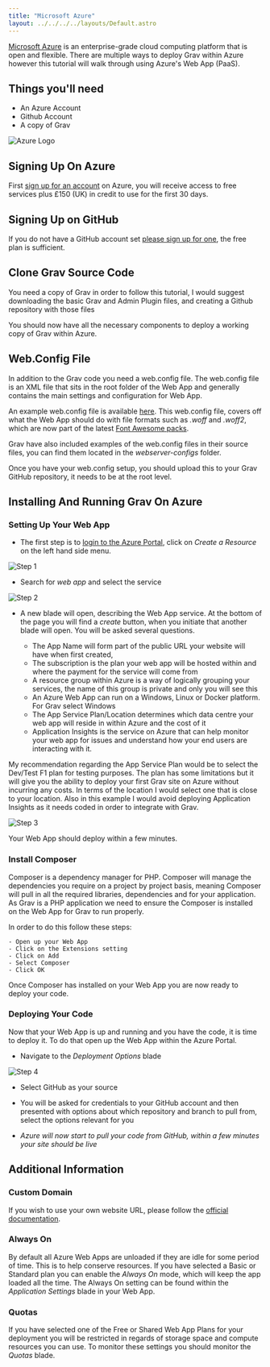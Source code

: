 ```yaml
---
title: "Microsoft Azure"
layout: ../../../../layouts/Default.astro
---
```

[Microsoft Azure](https://azure.microsoft.com) is an enterprise-grade cloud computing platform that is open and flexible.  There are multiple ways to deploy Grav within Azure however this tutorial will walk through using Azure's Web App (PaaS).

## Things you'll need

* An Azure Account
* Github Account
* A copy of Grav

![Azure Logo](Azure.png)

## Signing Up On Azure
First [sign up for an account](https://azure.microsoft.com/en-gb/free/) on Azure, you will receive access to free services plus £150 (UK) in credit to use for the first 30 days. 

## Signing Up on GitHub
If you do not have a GitHub account set [please sign up for one](https://github.com/join?source=header-home), the free plan is sufficient. 

## Clone Grav Source Code
You need a copy of Grav in order to follow this tutorial, I would suggest downloading the basic Grav and Admin Plugin files, and creating a Github repository with those files 

You should now have all the necessary components to deploy a working copy of Grav within Azure. 

## Web.Config File

In addition to the Grav code you need a web.config file.  The web.config file is an XML file that sits in the root folder of the Web App and generally contains the main settings and configuration for Web App.  

An example web.config file is available [here](https://github.com/getgrav/grav-learn/blob/develop/pages/09.webservers-hosting/03.paas/04.azure/web.config).  This web.config file, covers off what the Web App should do with file formats such as *.woff* and *.woff2*, which are now part of the latest [Font Awesome packs](https://fontawesome.com).

Grav have also included examples of the web.config files in their source files, you can find them located in the *webserver-configs* folder. 

Once you have your web.config setup, you should upload this to your Grav GitHub repository, it needs to be at the root level. 

## Installing And Running Grav On Azure

### Setting Up Your Web App

+ The first step is to [login to the Azure Portal](https://portal.azure.com), click on *Create a Resource* on the left hand side menu. 

![Step 1](step1.png)

+ Search for *web app* and select the service

![Step 2](step2.png)

+ A new blade will open, describing the Web App service.  At the bottom of the page you will find a *create* button, when you initiate that another blade will open.  You will be asked several questions. 

    - The App Name will form part of the public URL your website will have when first created, 
    - The subscription is the plan your web app will be hosted within and where the payment for the service will come from
    - A resource group within Azure is a way of logically grouping your services, the name of this group is private and only you will see this
    - An Azure Web App can run on a Windows, Linux or Docker platform.  For Grav select Windows
    - The App Service Plan/Location determines which data centre your web app will reside in within Azure and the cost of it
    - Application Insights is the service on Azure that can help monitor your web app for issues and understand how your end users are interacting with it.  

My recommendation regarding the App Service Plan would be to select the Dev/Test F1 plan for testing purposes.  The plan has some limitations but it will give you the ability to deploy your first Grav site on Azure without incurring any costs.  In terms of the location I would select one that is close to your location.  Also in this example I would avoid deploying Application Insights as it needs coded in order to integrate with Grav. 

![Step 3](step3.png)

Your Web App should deploy within a few minutes. 

### Install Composer

Composer is a dependency manager for PHP. Composer will manage the dependencies you require on a project by project basis, meaning Composer will pull in all the required libraries, dependencies and for your application.  As Grav is a PHP application we need to ensure the Composer is installed on the Web App for Grav to run properly. 

In order to do this follow these steps:

    - Open up your Web App
    - Click on the Extensions setting
    - Click on Add
    - Select Composer
    - Click OK

Once Composer has installed on your Web App you are now ready to deploy your code. 

### Deploying Your Code

Now that your Web App is up and running and you have the code, it is time to deploy it.  To do that open up the Web App within the Azure Portal. 

+ Navigate to the *Deployment Options* blade 

![Step 4](step4.png)

+ Select GitHub as your source

+ You will be asked for credentials to your GitHub account and then presented with options about which repository and branch to pull from, select the options relevant for you

+ *Azure will now start to pull your code from GitHub, within a few minutes your site should be live*


## Additional Information 

### Custom Domain

If you wish to use your own website URL, please follow the [official documentation](https://docs.microsoft.com/en-gb/azure/app-service/app-service-web-tutorial-custom-domain).

### Always On

By default all Azure Web Apps are unloaded if they are idle for some period of time.  This is to help conserve resources. If you have selected a Basic or Standard plan you can enable the *Always On* mode, which will keep the app loaded all the time.  The Always On setting can be found within the *Application Settings* blade in your Web App. 

### Quotas

If you have selected one of the Free or Shared Web App Plans for your deployment you will be restricted in regards of storage space and compute resources you can use.  To monitor these settings you should monitor the *Quotas* blade. 

